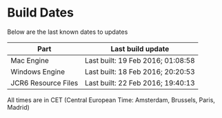 # Build Dates

Below are the last known dates to updates

Part | Last build update
-----|-----
Mac Engine | Last built: 19 Feb 2016; 01:08:58
Windows Engine | Last built: 18 Feb 2016; 20:20:53
JCR6 Resource Files | Last built: 22 Feb 2016; 19:40:13
All times are in CET (Central European Time: Amsterdam, Brussels, Paris, Madrid)



